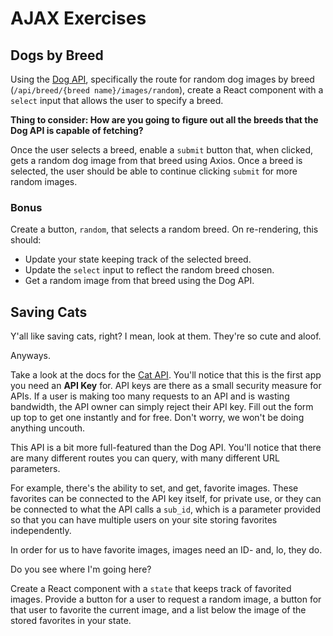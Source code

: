# AJAX Exercises

## Dogs by Breed

Using the [Dog API](https://dog.ceo/dog-api/), specifically the route for random dog images by breed (`/api/breed/{breed name}/images/random`), create a React component with a `select` input that allows the user to specify a breed.

**Thing to consider: How are you going to figure out all the breeds that the Dog API is capable of fetching?**

Once the user selects a breed, enable a `submit` button that, when clicked, gets a random dog image from that breed using Axios. Once a breed is selected, the user should be able to continue clicking `submit` for more random images.

### Bonus

Create a button, `random`, that selects a random breed. On re-rendering, this should:

* Update your state keeping track of the selected breed.
* Update the `select` input to reflect the random breed chosen.
* Get a random image from that breed using the Dog API.

## Saving Cats

Y'all like saving cats, right? I mean, look at them. They're so cute and aloof.

Anyways.

Take a look at the docs for the [Cat API](http://thecatapi.com/docs.html). You'll notice that this is the first app you need an **API Key** for. API keys are there as a small security measure for APIs. If a user is making too many requests to an API and is wasting bandwidth, the API owner can simply reject their API key. Fill out the form up top to get one instantly and for free. Don't worry, we won't be doing anything uncouth.

This API is a bit more full-featured than the Dog API. You'll notice that there are many different routes you can query, with many different URL parameters.

For example, there's the ability to set, and get, favorite images. These favorites can be connected to the API key itself, for private use, or they can be connected to what the API calls a `sub_id`, which is a parameter provided so that you can have multiple users on your site storing favorites independently.

In order for us to have favorite images, images need an ID- and, lo, they do.

Do you see where I'm going here?

Create a React component with a `state` that keeps track of favorited images. Provide a button for a user to request a random image, a button for that user to favorite the current image, and a list below the image of the stored favorites in your state.

